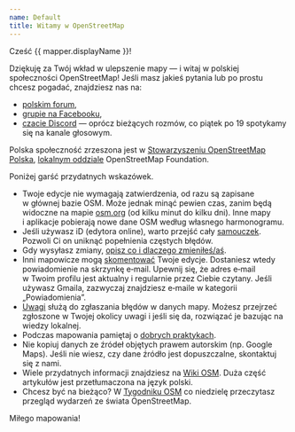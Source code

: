 ```yaml
---
name: Default
title: Witamy w OpenStreetMap
---
```


Cześć {{ mapper.displayName }}!

Dziękuję za Twój wkład w ulepszenie mapy — i witaj w polskiej społeczności OpenStreetMap! Jeśli masz jakieś pytania lub po prostu chcesz pogadać, znajdziesz nas na:

* [polskim forum](https://forum.openstreetmap.org/viewforum.php?id=23),
* [grupie na Facebooku](https://www.facebook.com/groups/osmpolska),
* [czacie Discord](https://openstreetmap.org.pl/discord) — oprócz bieżących rozmów, co piątek po 19 spotykamy się na kanale głosowym.

Polska społeczność zrzeszona jest w [Stowarzyszeniu OpenStreetMap Polska](https://openstreetmap.org.pl/), [lokalnym oddziale](https://wiki.osmfoundation.org/wiki/Local_Chapters) OpenStreetMap Foundation.

Poniżej garść przydatnych wskazówek.

* Twoje edycje nie wymagają zatwierdzenia, od razu są zapisane w głównej bazie OSM. Może jednak minąć pewien czas, zanim będą widoczne na mapie [osm.org](https://openstreetmap.org/) (od kilku minut do kilku dni). Inne mapy i aplikacje pobierają nowe dane OSM według własnego harmonogramu.
* Jeśli używasz iD (edytora online), warto przejść cały [samouczek](https://wiki.openstreetmap.org/wiki/Pl:Samouczek_edytora_iD). Pozwoli Ci on uniknąć popełnienia częstych błędów.
* Gdy wysyłasz zmiany, [opisz co i dlaczego zmieniłeś/aś](https://wiki.openstreetmap.org/wiki/Pl:Good_changeset_comments).
* Inni mapowicze mogą [skomentować](https://wiki.openstreetmap.org/wiki/Pl:Zestaw_zmian#Dyskusja_w_zestawie_zmian) Twoje edycje. Dostaniesz wtedy powiadomienie na skrzynkę e‑mail. Upewnij się, że adres e‑mail w Twoim profilu jest aktualny i regularnie przez Ciebie czytany. Jeśli używasz Gmaila, zazwyczaj znajdziesz e‑maile w kategorii „Powiadomienia”.
* [Uwagi](https://wiki.openstreetmap.org/wiki/Pl:Uwagi) służą do zgłaszania błędów w danych mapy. Możesz przejrzeć zgłoszone w Twojej okolicy uwagi i jeśli się da, rozwiązać je bazując na wiedzy lokalnej.
* Podczas mapowania pamiętaj o [dobrych praktykach](https://wiki.openstreetmap.org/wiki/Pl:Dobre_praktyki).
* Nie kopiuj danych ze źródeł objętych prawem autorskim (np. Google Maps). Jeśli nie wiesz, czy dane źródło jest dopuszczalne, skontaktuj się z nami.
* Wiele przydatnych informacji znajdziesz na [Wiki OSM](https://wiki.openstreetmap.org/wiki/). Duża część artykułów jest przetłumaczona na język polski.
* Chcesz być na bieżąco? W [Tygodniku OSM](https://weeklyosm.eu/pl/) co niedzielę przeczytasz przegląd wydarzeń ze świata OpenStreetMap.

Miłego mapowania!
